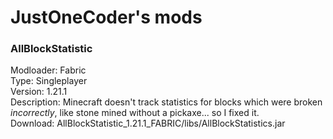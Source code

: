 # JustOneCoder's mods

### AllBlockStatistic  
Modloader: Fabric  
Type: Singleplayer  
Version: 1.21.1  
Description: Minecraft doesn't track statistics for blocks which were broken *incorrectly*, like stone mined without a pickaxe... so I fixed it.  
Download: AllBlockStatistic_1.21.1_FABRIC/libs/AllBlockStatistics.jar
